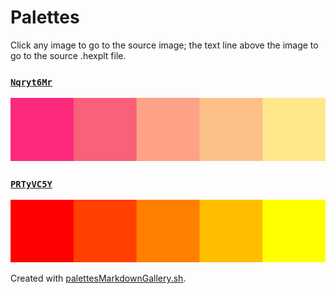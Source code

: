 # Palettes

Click any image to go to the source image; the text line above the image to go to the source .hexplt file.

### [`Nqryt6Mr`](Nqryt6Mr.hexplt)

[ ![Nqryt6Mr.png](Nqryt6Mr.png) ](Nqryt6Mr.png)

### [`PRTyVC5Y`](PRTyVC5Y.hexplt)

[ ![PRTyVC5Y.png](PRTyVC5Y.png) ](PRTyVC5Y.png)

Created with [palettesMarkdownGallery.sh](https://github.com/earthbound19/_ebDev/blob/master/scripts/palettesMarkdownGallery.sh).